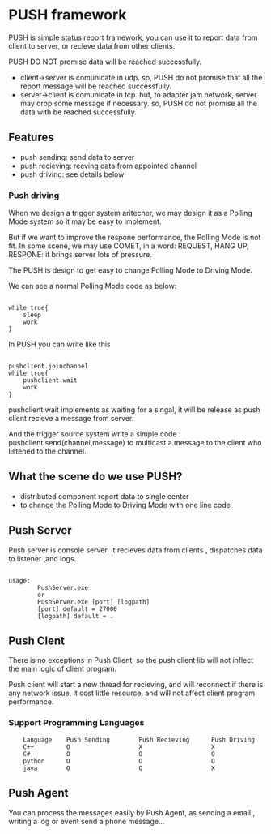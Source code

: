 PUSH framework==================PUSH is simple status report framework, you can use it to report data from client to server, or recieve data from other clients.

PUSH DO NOT promise data will be reached successfully.

* client->server is comunicate in udp. so, PUSH do not promise that all the report message will be reached successfully.* server->client is comunicate in tcp. but, to adapter jam network, server may drop some message if necessary. so, PUSH do not promise all the data with be reached successfully.

Features---------------
* push sending: send data to server* push recieving: recving data from appointed channel
* push driving: see details below

### Push driving

When we design a trigger system aritecher, we may design it as a Polling Mode system so it may be easy to implement.

But if we want to improve the respone performance, the Polling Mode is not fit. In some scene, we may use COMET, in a word: REQUEST, HANG UP, RESPONE: it brings server lots of pressure.

The PUSH is design to get easy to change Polling Mode to Driving Mode.
We can see a normal Polling Mode code as below:
<pre><code>
while true{
	sleep
	work
}
</pre></code>

In PUSH you can write like this

<pre><code>
pushclient.joinchannel
while true{
	pushclient.wait
	work
}
</pre></code>

pushclient.wait implements as waiting for a singal, it will be release as push client recieve a message from server.
And the trigger source system write a simple code : pushclient.send(channel,message) to multicast a message to the client who listened to the channel.


What the scene do we use PUSH?
---------------
* distributed component report data to single center
* to change the Polling Mode to Driving Mode with one line code

Push Server
---------------
Push server is console server. It recieves data from clients , dispatches data to listener ,and logs.
<pre><code>
usage:		PushServer.exe
		or
		PushServer.exe [port] [logpath]
		[port] default = 27000
		[logpath] default = .</pre></code>
Push Clent
---------------There is no exceptions in Push Client, so the push client lib will not inflect the main logic of client program.

Push client will start a new thread for recieving, and will reconnect if there is any network issue, it cost little resource, and will not affect client program performance.

### Support Programming Languages
		Language	Push Sending		Push Recieving		Push Driving
		C++			O					X					X
		C#			O					O					O
		python		O					O					O
		java		O					O					X
		
Push Agent
---------------
You can process the messages easily by Push Agent, as sending a email , writing a log or event send a phone message...